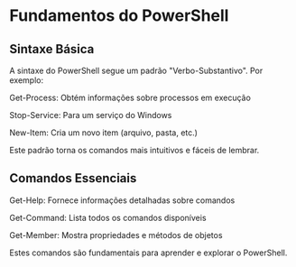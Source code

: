 # Fundamentos do PowerShell

## Sintaxe Básica
A sintaxe do PowerShell segue um padrão "Verbo-Substantivo". Por exemplo:

Get-Process: Obtém informações sobre processos em execução

Stop-Service: Para um serviço do Windows

New-Item: Cria um novo item (arquivo, pasta, etc.)

Este padrão torna os comandos mais intuitivos e fáceis de lembrar.

## Comandos Essenciais
Get-Help: Fornece informações detalhadas sobre comandos

Get-Command: Lista todos os comandos disponíveis

Get-Member: Mostra propriedades e métodos de objetos

Estes comandos são fundamentais para aprender e explorar o PowerShell.